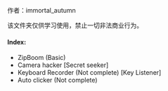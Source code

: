 作者：immortal_autumn

该文件夹仅供学习使用，禁止一切非法商业行为。



#### Index:

- ZipBoom (Basic)
- Camera hacker [Secret seeker]
- Keyboard Recorder (Not complete) [Key Listener]
- Auto clicker (Not complete)
